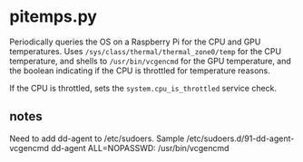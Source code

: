 # pitemps.py

Periodically queries the OS on a Raspberry Pi for the CPU and GPU temperatures.
Uses `/sys/class/thermal/thermal_zone0/temp` for the CPU temperature, and 
shells to `/usr/bin/vcgencmd` for the GPU temperature, and the boolean indicating
if the CPU is throttled for temperature reasons.

If the CPU is throttled, sets the `system.cpu_is_throttled` service check.


## notes
Need to add dd-agent to /etc/sudoers.  Sample /etc/sudoers.d/91-dd-agent-vcgencmd
dd-agent ALL=NOPASSWD: /usr/bin/vcgencmd